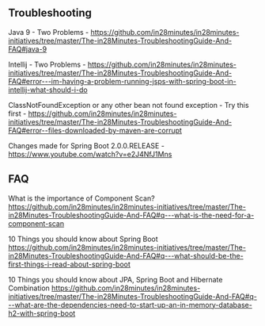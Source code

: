 ## Troubleshooting

Java 9 - Two Problems - https://github.com/in28minutes/in28minutes-initiatives/tree/master/The-in28Minutes-TroubleshootingGuide-And-FAQ#java-9

Intellij - Two Problems - https://github.com/in28minutes/in28minutes-initiatives/tree/master/The-in28Minutes-TroubleshootingGuide-And-FAQ#error---im-having-a-problem-running-jsps-with-spring-boot-in-intellij-what-should-i-do

ClassNotFoundException or any other bean not found exception - Try this first - https://github.com/in28minutes/in28minutes-initiatives/tree/master/The-in28Minutes-TroubleshootingGuide-And-FAQ#error--files-downloaded-by-maven-are-corrupt

Changes made for Spring Boot 2.0.0.RELEASE - https://www.youtube.com/watch?v=e2J4NfJ1Mns

## FAQ

What is the importance of Component Scan? 
https://github.com/in28minutes/in28minutes-initiatives/tree/master/The-in28Minutes-TroubleshootingGuide-And-FAQ#q---what-is-the-need-for-a-component-scan

10 Things you should know about Spring Boot
https://github.com/in28minutes/in28minutes-initiatives/tree/master/The-in28Minutes-TroubleshootingGuide-And-FAQ#q---what-should-be-the-first-things-i-read-about-spring-boot

10 Things you should know about JPA, Spring Boot and Hibernate Combination 
https://github.com/in28minutes/in28minutes-initiatives/tree/master/The-in28Minutes-TroubleshootingGuide-And-FAQ#q---what-are-the-dependencies-need-to-start-up-an-in-memory-database-h2-with-spring-boot
